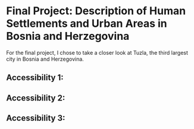 # Final Project: Description of Human Settlements and Urban Areas in Bosnia and Herzegovina

For the final project, I chose to take a closer look at Tuzla, the third largest city in Bosnia and Herzegovina.

## Accessibility 1:





## Accessibility 2:

## Accessibility 3:
